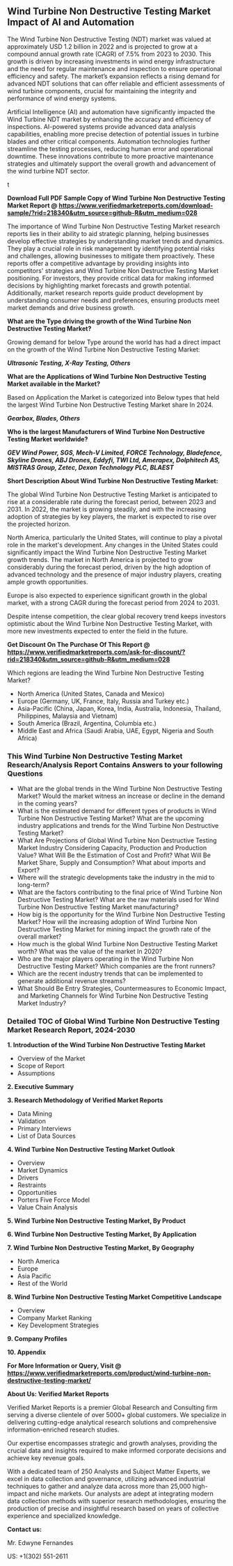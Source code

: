 <h2>Wind Turbine Non Destructive Testing Market Impact of AI and Automation</h2><p>The Wind Turbine Non Destructive Testing (NDT) market was valued at approximately USD 1.2 billion in 2022 and is projected to grow at a compound annual growth rate (CAGR) of 7.5% from 2023 to 2030. This growth is driven by increasing investments in wind energy infrastructure and the need for regular maintenance and inspection to ensure operational efficiency and safety. The market’s expansion reflects a rising demand for advanced NDT solutions that can offer reliable and efficient assessments of wind turbine components, crucial for maintaining the integrity and performance of wind energy systems.</p><p>Artificial Intelligence (AI) and automation have significantly impacted the Wind Turbine NDT market by enhancing the accuracy and efficiency of inspections. AI-powered systems provide advanced data analysis capabilities, enabling more precise detection of potential issues in turbine blades and other critical components. Automation technologies further streamline the testing processes, reducing human error and operational downtime. These innovations contribute to more proactive maintenance strategies and ultimately support the overall growth and advancement of the wind turbine NDT sector.</p>t</p><p id="" class=""><strong>Download Full PDF Sample Copy of Wind Turbine Non Destructive Testing Market Report @ <a href="https://www.verifiedmarketreports.com/download-sample/?rid=218340&utm_source=github-R&utm_medium=028" target="_blank">https://www.verifiedmarketreports.com/download-sample/?rid=218340&utm_source=github-R&utm_medium=028</a></strong></p><p>The importance of&nbsp;Wind Turbine Non Destructive Testing Market research reports lies in their ability to aid strategic planning, helping businesses develop effective strategies by understanding market trends and dynamics. They play a crucial role in risk management by identifying potential risks and challenges, allowing businesses to mitigate them proactively. These reports offer a competitive advantage by providing insights into competitors' strategies and Wind Turbine Non Destructive Testing Market positioning. For investors, they provide critical data for making informed decisions by highlighting market forecasts and growth potential. Additionally, market research reports guide product development by understanding consumer needs and preferences, ensuring products meet market demands and drive business growth.</p><p><strong>What are the&nbsp;Type driving the growth of the Wind Turbine Non Destructive Testing Market?</strong></p><p id="" class="">Growing demand for below Type around the world has had a direct impact on the growth of the Wind Turbine Non Destructive Testing Market:</p><em><strong>Ultrasonic Testing, X-Ray Testing, Others</strong></em></p><strong>What are the&nbsp;Applications&nbsp;of Wind Turbine Non Destructive Testing Market available in the Market?</strong></p><p id="" class="">Based on Application the Market is categorized into Below types that held the largest Wind Turbine Non Destructive Testing Market share In 2024.</p><em><strong>Gearbox, Blades, Others</strong></em></p><strong>Who is the largest Manufacturers of Wind Turbine Non Destructive Testing Market worldwide?</strong></p><p><em><strong>GEV Wind Power, SGS, Mech-V Limited, FORCE Technology, Bladefence, Skyline Drones, ABJ Drones, Eddyfi, TWI Ltd, Amerapex, Dolphitech AS, MISTRAS Group, Zetec, Dexon Technology PLC, BLAEST</strong></em></p><p id="" class=""><strong>Short Description About Wind Turbine Non Destructive Testing Market:</strong></p><p>The global Wind Turbine Non Destructive Testing Market is anticipated to rise at a considerable rate during the forecast period, between 2023 and 2031. In 2022, the market is growing steadily, and with the increasing adoption of strategies by key players, the market is expected to rise over the projected horizon.</p><p>North America, particularly the United States, will continue to play a pivotal role in the market's development. Any changes in the United States could significantly impact the Wind Turbine Non Destructive Testing Market growth trends. The market in North America is projected to grow considerably during the forecast period, driven by the high adoption of advanced technology and the presence of major industry players, creating ample growth opportunities.</p><p>Europe is also expected to experience significant growth in the global market, with a strong CAGR during the forecast period from 2024 to 2031.</p><p>Despite intense competition, the clear global recovery trend keeps investors optimistic about the Wind Turbine Non Destructive Testing Market, with more new investments expected to enter the field in the future.</p><p id="" class=""><strong>Get Discount On The Purchase Of This Report @ <a href="https://www.verifiedmarketreports.com/ask-for-discount/?rid=218340&utm_source=github-R&utm_medium=028" target="_blank">https://www.verifiedmarketreports.com/ask-for-discount/?rid=218340&utm_source=github-R&utm_medium=028</a></strong></p>Which regions are leading the Wind Turbine Non Destructive Testing Market?</p><ul><li>North America (United States, Canada and Mexico)</li><li>Europe (Germany, UK, France, Italy, Russia and Turkey etc.)</li><li>Asia-Pacific (China, Japan, Korea, India, Australia, Indonesia, Thailand, Philippines, Malaysia and Vietnam)</li><li>South America (Brazil, Argentina, Columbia etc.)</li><li>Middle East and Africa (Saudi Arabia, UAE, Egypt, Nigeria and South Africa)</li></ul><h3 id="" class="">This Wind Turbine Non Destructive Testing Market Research/Analysis Report Contains Answers to your following Questions</h3><ul><li>What are the global trends in the Wind Turbine Non Destructive Testing Market? Would the market witness an increase or decline in the demand in the coming years?</li><li>What is the estimated demand for different types of products in Wind Turbine Non Destructive Testing Market? What are the upcoming industry applications and trends for the Wind Turbine Non Destructive Testing Market?</li><li>What Are Projections of Global Wind Turbine Non Destructive Testing Market Industry Considering Capacity, Production and Production Value? What Will Be the Estimation of Cost and Profit? What Will Be Market Share, Supply and Consumption? What about imports and Export?</li><li>Where will the strategic developments take the industry in the mid to long-term?</li><li>What are the factors contributing to the final price of Wind Turbine Non Destructive Testing Market? What are the raw materials used for Wind Turbine Non Destructive Testing Market manufacturing?</li><li>How big is the opportunity for the Wind Turbine Non Destructive Testing Market? How will the increasing adoption of Wind Turbine Non Destructive Testing Market for mining impact the growth rate of the overall market?</li><li>How much is the global Wind Turbine Non Destructive Testing Market worth? What was the value of the market In 2020?</li><li>Who are the major players operating in the Wind Turbine Non Destructive Testing Market? Which companies are the front runners?</li><li>Which are the recent industry trends that can be implemented to generate additional revenue streams?</li><li>What Should Be Entry Strategies, Countermeasures to Economic Impact, and Marketing Channels for Wind Turbine Non Destructive Testing Market Industry?</li></ul><h3 id="" class="">Detailed TOC of Global Wind Turbine Non Destructive Testing Market Research Report, 2024-2030</h3><p id="" class=""><strong>1. Introduction of the Wind Turbine Non Destructive Testing Market</strong></p><ul><li>Overview of the Market</li><li>Scope of Report</li><li>Assumptions</li></ul><p id="" class=""><strong>2. Executive Summary</strong></p><p id="" class=""><strong>3. Research Methodology of Verified Market Reports</strong></p><ul><li>Data Mining</li><li>Validation</li><li>Primary Interviews</li><li>List of Data Sources</li></ul><p id="" class=""><strong>4. Wind Turbine Non Destructive Testing Market Outlook</strong></p><ul><li>Overview</li><li>Market Dynamics</li><li>Drivers</li><li>Restraints</li><li>Opportunities</li><li>Porters Five Force Model</li><li>Value Chain Analysis</li></ul><p id="" class=""><strong>5. Wind Turbine Non Destructive Testing Market, By Product</strong></p><p id="" class=""><strong>6. Wind Turbine Non Destructive Testing Market, By Application</strong></p><p id="" class=""><strong>7. Wind Turbine Non Destructive Testing Market, By Geography</strong></p><ul><li>North America</li><li>Europe</li><li>Asia Pacific</li><li>Rest of the World</li></ul><p id="" class=""><strong>8. Wind Turbine Non Destructive Testing Market Competitive Landscape</strong></p><ul><li>Overview</li><li>Company Market Ranking</li><li>Key Development Strategies</li></ul><p id="" class=""><strong>9. Company Profiles</strong></p><p id="" class=""><strong>10. Appendix</strong></p><p id="" class=""><strong>For More Information or Query, Visit @ <a href="https://www.verifiedmarketreports.com/product/wind-turbine-non-destructive-testing-market/" target="_blank">https://www.verifiedmarketreports.com/product/wind-turbine-non-destructive-testing-market/</a></strong></p><p id="" class=""><strong>About Us: Verified Market Reports</strong></p><p id="" class="">Verified Market Reports is a premier Global Research and Consulting firm serving a diverse clientele of over 5000+ global customers. We specialize in delivering cutting-edge analytical research solutions and comprehensive information-enriched research studies.</p><p id="" class="">Our expertise encompasses strategic and growth analyses, providing the crucial data and insights required to make informed corporate decisions and achieve key revenue goals.</p><p id="" class="">With a dedicated team of 250 Analysts and Subject Matter Experts, we excel in data collection and governance, utilizing advanced industrial techniques to gather and analyze data across more than 25,000 high-impact and niche markets. Our analysts are adept at integrating modern data collection methods with superior research methodologies, ensuring the production of precise and insightful research based on years of collective experience and specialized knowledge.</p><p id="" class=""><strong>Contact us:</strong></p><p id="" class="">Mr. Edwyne Fernandes</p><p id="" class="">US: +1(302) 551-2611</p>